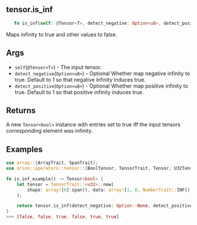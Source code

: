 ## tensor.is_inf

```rust
   fn is_inf(self: @Tensor<T>, detect_negative: Option<u8>, detect_positive: Option<u8>) -> Tensor<bool>;
```

Maps infinity to true and other values to false.

## Args

* `self`(`@Tensor<T>`) - The input tensor.
* `detect_negative`(`Option<u8>`) - Optional Whether map negative infinity to true. Default to 1 so that negative infinity induces true.
* `detect_positive`(`Option<u8>`) - Optional Whether map positive infinity to true. Default to 1 so that positive infinity induces true.


## Returns

A new `Tensor<bool>` instance with entries set to true iff the input tensors corresponding element was infinity.

## Examples

```rust
use array::{ArrayTrait, SpanTrait};    
use orion::operators::tensor::{BoolTensor, TensorTrait, Tensor, U32Tensor};

fn is_inf_example() -> Tensor<bool> {
    let tensor = TensorTrait::<u32>::new(
        shape: array![6].span(), data: array![1, 0, NumberTrait::INF(), 8, NumberTrait::INF(), NumberTrait::INF()].span(),
    );

    return tensor.is_inf(detect_negative: Option::None, detect_positive: Option::None);
}
>>> [false, false, true, false, true, true]
```
